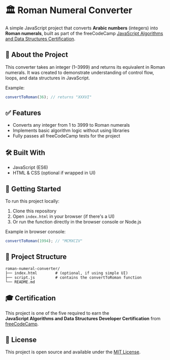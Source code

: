 # 🏛️ Roman Numeral Converter

A simple JavaScript project that converts **Arabic numbers** (integers) into **Roman numerals**, built as part of the freeCodeCamp [JavaScript Algorithms and Data Structures Certification](https://www.freecodecamp.org/).

## 📌 About the Project

This converter takes an integer (1–3999) and returns its equivalent in Roman numerals. It was created to demonstrate understanding of control flow, loops, and data structures in JavaScript.

Example:

```js
convertToRoman(36); // returns "XXXVI"
```

## ✅ Features

- Converts any integer from 1 to 3999 to Roman numerals
- Implements basic algorithm logic without using libraries
- Fully passes all freeCodeCamp tests for the project

## 🛠️ Built With

- JavaScript (ES6)
- HTML & CSS (optional if wrapped in UI)

## 🚀 Getting Started

To run this project locally:

1. Clone this repository
2. Open `index.html` in your browser (if there's a UI)
3. Or run the function directly in the browser console or Node.js

Example in browser console:

```js
convertToRoman(1994); // "MCMXCIV"
```

## 📁 Project Structure

```
roman-numeral-converter/
├── index.html        # (optional, if using simple UI)
├── script.js         # contains the convertToRoman function
└── README.md
```

## 🎓 Certification

This project is one of the five required to earn the  
**JavaScript Algorithms and Data Structures Developer Certification** from [freeCodeCamp](https://www.freecodecamp.org/).

## 📄 License

This project is open source and available under the [MIT License](LICENSE).
